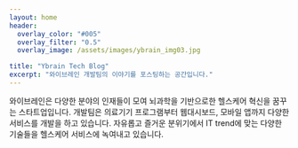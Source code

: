 ```yaml
---
layout: home
header:
  overlay_color: "#005"
  overlay_filter: "0.5"
  overlay_image: /assets/images/ybrain_img03.jpg

title: "Ybrain Tech Blog"
excerpt: "와이브레인 개발팀의 이야기를 포스팅하는 공간입니다."  
---
```


와이브레인은 다양한 분야의 인재들이 모여 뇌과학을 기반으로한 헬스케어 혁신을 꿈꾸는 스타트업입니다.
개발팀은 의료기기 프로그램부터 웹대시보드, 모바일 앱까지 다양한 서비스를 개발을 하고 있습니다.
자유롭고 즐거운 분위기에서 IT trend에 맞는 다양한 기술들을 헬스케어 서비스에 녹여내고 있습니다.

